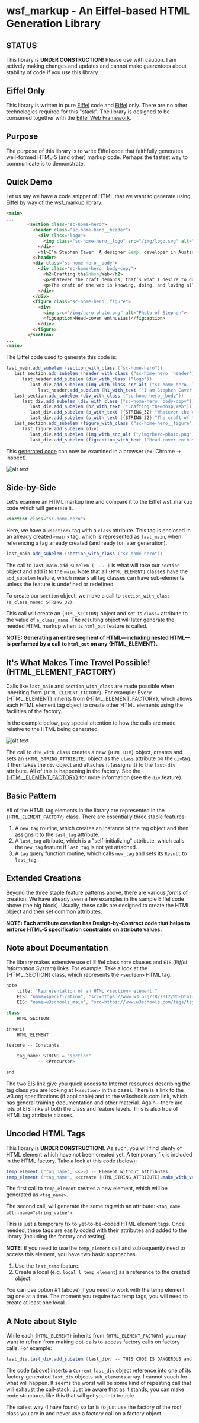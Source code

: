 # wsf_markup - An Eiffel-based HTML Generation Library

## STATUS
This library is **UNDER CONSTRUCTION!** Please use with caution. I am actively making changes and updates and cannot make guarentees about stability of code if you use this library.

## Eiffel Only
This library is written in pure [Eiffel](https://www.eiffel.org/downloads/channel/stable) code and [Eiffel](https://www.eiffel.org) only. There are no other technologies required for this "stack". The library is designed to be consumed together with the [Eiffel Web Framework](https://github.com/EiffelWebFramework/EWF).
## Purpose
The purpose of this library is to write Eiffel code that faithfully generates well-formed HTML-5 (and other) markup code. Perhaps the fastest way to communicate is to demonstrate.
## Quick Demo
Let us say we have a code snippet of HTML that we want to generate using Eiffel by way of the wsf_markup library.
```html
<main>
...
        <section class="sc-home-hero">
          <header class="sc-home-hero__header">
            <div class="logo">
              <img class="sc-home-hero__logo" src="/img/logo.svg" alt="Stephen Caver">
            </div>
            <h1>I’m Stephen Caver. A designer &amp; developer in Austin,&nbsp;TX. I build&nbsp;websites.</h1>
          </header>
          <div class="sc-home-hero__body">
            <div class="sc-home-hero__body-copy">
              <h2>Crafting the&nbsp;Web</h2>
              <p>Whatever the craft demands, that’s what I desire to do. I build websites. That means writing, it means architecting, coding, and it has always meant design.</p>
              <p>The craft of the web is knowing, doing, and loving all these things and putting the user experience first.</p>
            </div>
          </div>
          <figure class="sc-home-hero__figure">
            <div>
              <img src="/img/hero-photo.png" alt="Photo of Stephen">
              <figcaption>Head-cover enthusiast</figcaption>
            </div>
          </figure>
        </section>
...
<main>
```
The Eiffel code used to generate this code is:
```c#
last_main.add_subelem (section_with_class ("sc-home-hero"))
   last_section.add_subelem (header_with_class ("sc-home-hero__header"))
      last_header.add_subelem (div_with_class ("logo"))
         last_div.add_subelem (img_with_class_src_alt ("sc-home-hero__logo", "/img/logo.svg", "Stephen Carver"))
            last_header.add_subelem (h1_with_text ("I am Stephen Caver. A designer &amp; developer in Austin,&nbsp;TX. I build&nbsp;websites."))
   last_section.add_subelem (div_with_class ("sc-home-hero__body"))
      last_div.add_subelem (div_with_class ("sc-home-hero__body-copy"))
         last_div.add_subelem (h2_with_text ("Crafting the&nbsp;Web"))
         last_div.add_subelem (p_with_text ({STRING_32} "Whatever the craft demands, that’s what I desire to do. I build websites. That means writing, it means architecting, coding, and it has always meant design."))
         last_div.add_subelem (p_with_text ({STRING_32} "The craft of the web is knowing, doing, and loving all these things and putting the user experience first."))
   last_section.add_subelem (figure_with_class ("sc-home-hero__figure"))
      last_figure.add_subelem (div)
         last_div.add_subelem (img_with_src_alt ("/img/hero-photo.png", "Photo of Stephen"))
         last_div.add_subelem (figcaption_with_text ("Head-cover enthusiast"))
```
This [generated code](https://github.com/ljr1981/wsf_markup/blob/master/carver_example.html) can now be examined in a browser (ex: Chrome -> inspect).

![alt text](docs/img/ex_in_chrome_inspect.JPG "generated section tag and content in Chrome inspect tool.")

## Side-by-Side
Let's examine an HTML markup line and compare it to the Eiffel wsf_markup code which will generate it.
```html
<section class="sc-home-hero">
```
Here, we have a `<section>` tag with a `class` attribute. This tag is enclosed in an already created `<main>` tag, which is represented as `last_main`, when referencing a tag already created (and ready for later generation).
```c#
last_main.add_subelem (section_with_class ("sc-home-hero"))
```
The call to `last_main.add_subelem ( ... )` is what will take our `section` object and add it to the `main`. Note that all `{HTML_ELEMENT}` classes have the `add_subelem` feature, which means all tag classes can have sub-elements unless the feature is undefined or redefined.

To create our `section` object, we make a call to `section_with_class (a_class_name: STRING_32)`.

This call will create an `{HTML_SECTION}` object and set its `class=` attribute to the value of `a_class_name`. The resulting object will later generate the needed HTML markup when its `html_out` feature is called.

**NOTE: Generating an entire segment of HTML—including nested HTML—is performed by a call to `html_out` on any {HTML_ELEMENT}.**

## It's What Makes Time Travel Possible! (HTML_ELEMENT_FACTORY)
Calls like `last_main` and `section_with_class` are made possible when inheriting from `{HTML_ELEMENT_FACTORY}`. For example: Every {HTML_ELEMENT} inherits from {HTML_ELEMENT_FACTORY}, which allows each HTML element tag object to create other HTML elements using the facilities of the factory.

In the example below, pay special attention to how the calls are made relative to the HTML being generated.

![alt text](docs/img/ex_last_section_adding_div_tag.JPG "Factory example")

The call to `div_with_class` creates a new `{HTML_DIV}` object, creates and sets an `{HTML_STRING_ATTRIBUTE]` object as the `class` attribute on the `div`tag. It then takes the `div` object and attaches it (assigns it) to the `last-div` attribute. All of this is happening in the factory. See the [{HTML_ELEMENT_FACTORY}](https://github.com/ljr1981/wsf_markup/blob/master/html/helpers/html_element_factory.e) for more information (see the `div` feature).

## Basic Pattern
All of the HTML tag elements in the library are represented in the `{HTML_ELEMENT_FACTORY}` class. There are essentially three staple features:
1. A `new_tag` routine, which creates an instance of the tag object and then assigns it to the `last_tag` attribute.
2. A `last_tag` attribute, which is a "self-initializing" attribute, which calls the `new_tag` feature if `last_tag` is not yet attached.
3. A `tag` query function routine, which calls `new_tag` and sets its `Result` to `last_tag`.
## Extended Creations
Beyond the three staple feature patterns above, there are various *forms* of creation. We have already seen a few examples in the sample Eiffel code above (the big block). Usually, these calls are designed to create the HTML object and then set common attributes.

**NOTE: Each attribute creation has Design-by-Contract code that helps to enforce HTML-5 specification constraints on attribute values.**

## Note about Documentation
The library makes extensive use of Eiffel class `note` clauses and `EIS` (*Eiffel Information System*) links. For example: Take a look at the {HTML_SECTION} class, which represents the `<section>` HTML tag.
```C#
note
	title: "Representation of an HTML <section> element."
	EIS: "name=specification", "src=https://www.w3.org/TR/2012/WD-html-markup-20120320/spec.html#section"
	EIS: "name=w3schools_main", "src=https://www.w3schools.com/tags/tag_section.asp"

class
	HTML_SECTION

inherit
	HTML_ELEMENT

feature -- Constants

	tag_name: STRING = "section"
			-- <Precursor>

end
```
The two EIS link give you quick access to Internet resources describing the tag class you are looking at (`<section>` in this case). There is a link to the w3.org specifications (if applicable) and to the w3schools.com link, which has general training documentation and other material. Again—there are lots of EIS links at both the class and feature levels. This is also true of HTML tag attribute classes.

## Uncoded HTML Tags
This library is **UNDER CONSTRUCTION!**. As such, you will find plenty of HTML element <tags> which have not been created yet. A temporary fix is included in the HTML factory. Take a look at this code (below):

```C#
temp_element ("tag_name", <<>>) -- Element without attributes
temp_element ("tag_name", <<create {HTML_STRING_ATTRIBUTE}.make_with_value ("attr-name", "string_value")>>)
```
The first call to `temp_element` creates a new element, which will be generated as `<tag_name>`.

The second call, will generate the same tag with an attribute: `<tag_name attr-name="string_value">`.

This is just a temporary fix to yet-to-be-coded HTML element tags. Once needed, these tags are easily coded with their attributes and added to the library (including the factory and testing).

**NOTE:** If you need to use the `temp_element` call and subsequently need to access this element, you have two basic approaches.

1. Use the `last_temp` feature.
2. Create a local (e.g. `local l_temp_element`) as a reference to the created object.

You can use option #1 (above) if you need to work with the temp element tag one at a time. The moment you require two temp tags, you will need to create at least one local.

## A Note about Style
While each `{HTML_ELEMENT}` inherits from `{HTML_ELEMENT_FACTORY}` you may want to refrain from making dot-calls to access factory calls on factory calls. For example:

```C#
last_div.last_div.add_subelem (last_div) -- THIS CODE IS DANGEROUS and a CIRCULAR reference.
```

The code (above) inserts a `Current` `last_div` object reference into one of its factory-generated `last_div` objects `sub_elements` array. I cannot vouch for what will happen. It seems the worst will be some kind of repeating call that will exhaust the call-stack. Just be aware that as it stands, you can make code structures like this that will get you into trouble.

The safest way (I have found) so far is to just use the factory of the root class you are in and never use a factory call on a factory object.

